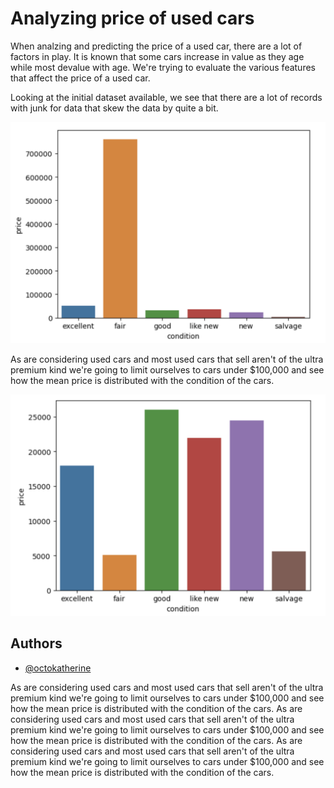 
# Analyzing price of used cars

When analzing and predicting the price of a used car, there are a lot of factors in play. It is known that some cars increase in value as they age while most devalue with age. We're trying to evaluate the various features that affect the price of a used car. 

Looking at the initial dataset available, we see that there are a lot of records with junk for data that skew the data by quite a bit. 


![App Screenshot](/images/Skewed.png)


As are considering used cars and most used cars that sell aren't of the ultra premium kind we're going to limit ourselves to cars under $100,000 and see how the mean price is distributed with the condition of the cars.


![App Screenshot](/images/Unskewed.png)

## Authors

- [@octokatherine](https://www.github.com/octokatherine)


As are considering used cars and most used cars that sell aren't of the ultra premium kind we're going to limit ourselves to cars under $100,000 and see how the mean price is distributed with the condition of the cars.
As are considering used cars and most used cars that sell aren't of the ultra premium kind we're going to limit ourselves to cars under $100,000 and see how the mean price is distributed with the condition of the cars.
As are considering used cars and most used cars that sell aren't of the ultra premium kind we're going to limit ourselves to cars under $100,000 and see how the mean price is distributed with the condition of the cars.